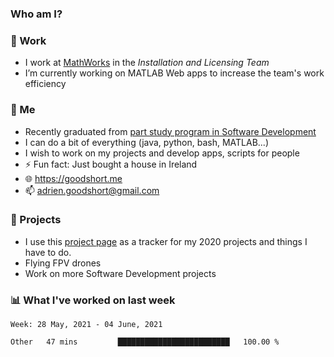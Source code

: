 ### Who am I?

<!--
**goodshort/goodshort** is a ✨ _special_ ✨ repository because its `README.md` (this file) appears on your GitHub profile.
-->
### 💼 Work
- I work at [MathWorks](https://www.mathworks.com/) in the _Installation and Licensing Team_
- I’m currently working on MATLAB Web apps to increase the team's work efficiency

### 🌱 Me
- Recently graduated from [part study program in Software Development](https://www.goodshort.me/who-am-i/studies#higher-diploma-in-software-development)
- I can do a bit of everything (java, python, bash, MATLAB...)
- I wish to work on my projects and develop apps, scripts for people
- ⚡ Fun fact: Just bought a house in Ireland
- 🌐 https://goodshort.me
- 📫 adrien.goodshort@gmail.com

### 🚧 Projects

- I use this [project page](https://github.com/users/goodshort/projects/1) as a tracker for my 2020 projects and things I have to do.
- Flying FPV drones
- Work on more Software Development projects

### 📊 What I've worked on last week

<!--START_SECTION:waka-->
```text
Week: 28 May, 2021 - 04 June, 2021

Other   47 mins         █████████████████████████   100.00 % 
```
<!--END_SECTION:waka-->
